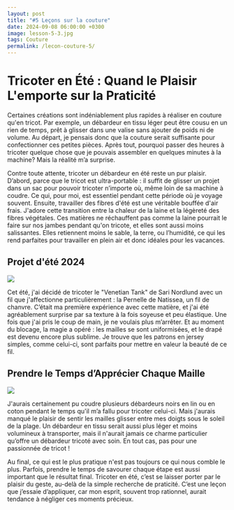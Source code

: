 ```yaml
---
layout: post
title: "#5 Leçons sur la couture"
date: 2024-09-08 06:00:00 +0300
image: lesson-5-3.jpg
tags: Couture
permalink: /lecon-couture-5/
---
```


# Tricoter en Été : Quand le Plaisir L'emporte sur la Praticité

Certaines créations sont indéniablement plus rapides à réaliser en couture qu'en tricot. Par exemple, un débardeur en tissu léger peut être cousu en un rien de temps, prêt à glisser dans une valise sans ajouter de poids ni de volume. Au départ, je pensais donc que la couture serait suffisante pour confectionner ces petites pièces. Après tout, pourquoi passer des heures à tricoter quelque chose que je pouvais assembler en quelques minutes à la machine? Mais la réalité m’a surprise.

Contre toute attente, tricoter un débardeur en été reste un pur plaisir. D’abord, parce que le tricot est ultra-portable : il suffit de glisser un projet dans un sac pour pouvoir tricoter n’importe où, même loin de sa machine à coudre. Ce qui, pour moi, est essentiel pendant cette période où je voyage souvent. Ensuite, travailler des fibres d'été est une véritable bouffée d'air frais. J'adore cette transition entre la chaleur de la laine et la légèreté des fibres végétales. Ces matières ne réchauffent pas comme la laine pourrait le faire sur nos jambes pendant qu'on tricote, et elles sont aussi moins salissantes. Elles retiennent moins le sable, la terre, ou l’humidité, ce qui les rend parfaites pour travailler en plein air et donc idéales pour les vacances.

## Projet d'été 2024

![]({{site.baseurl}}/images/lesson-5-2.jpg)

Cet été, j'ai décidé de tricoter le "Venetian Tank" de Sari Nordlund avec un fil que j'affectionne particulièrement : la Pernelle de Natissea, un fil de chanvre. C’était ma première expérience avec cette matière, et j'ai été agréablement surprise par sa texture à la fois soyeuse et peu élastique. Une fois que j'ai pris le coup de main, je ne voulais plus m’arrêter. Et au moment du blocage, la magie a opéré : les mailles se sont uniformisées, et le drapé est devenu encore plus sublime. Je trouve que les patrons en jersey simples, comme celui-ci, sont parfaits pour mettre en valeur la beauté de ce fil.

## Prendre le Temps d’Apprécier Chaque Maille

![]({{site.baseurl}}/images/lesson-5-1.jpg)

J'aurais certainement pu coudre plusieurs débardeurs noirs en lin ou en coton pendant le temps qu'il m’a fallu pour tricoter celui-ci. Mais j'aurais manqué le plaisir de sentir les mailles glisser entre mes doigts sous le soleil de la plage. Un débardeur en tissu serait aussi plus léger et moins volumineux à transporter, mais il n'aurait jamais ce charme particulier qu’offre un débardeur tricoté avec soin. En tout cas, pas pour une passionnée de tricot !

Au final, ce qui est le plus pratique n'est pas toujours ce qui nous comble le plus. Parfois, prendre le temps de savourer chaque étape est aussi important que le résultat final. Tricoter en été, c’est se laisser porter par le plaisir du geste, au-delà de la simple recherche de praticité. C’est une leçon que j’essaie d’appliquer, car mon esprit, souvent trop rationnel, aurait tendance à négliger ces moments précieux.
